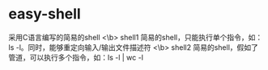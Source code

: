# easy-shell
采用C语言编写的简易的shell <\b>
shell1 简易的shell，只能执行单个指令，如：ls -l。同时，能够重定向输入/输出文件描述符 <\b>
shell2 简易的shell，假如了管道，可以执行多个指令，如：ls -l | wc -l
